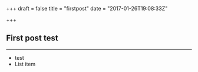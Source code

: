 +++
draft = false
title = "firstpost"
date = "2017-01-26T19:08:33Z"

+++

First post test
---------------


----------

 - test
 - List item
